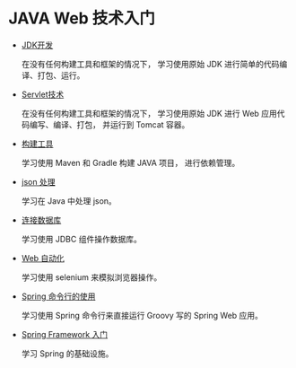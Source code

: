# JAVA Web 技术入门

- [JDK开发](JDKDemo/README.md)
  
  在没有任何构建工具和框架的情况下，
  学习使用原始 JDK 进行简单的代码编译、打包、运行。

- [Servlet技术](ServletDemo/README.md)
  
  在没有任何构建工具和框架的情况下，
  学习使用原始 JDK 进行 Web 应用代码编写、编译、打包，
  并运行到 Tomcat 容器。

- [构建工具](TryBuild/README.md)

  学习使用 Maven 和 Gradle 构建 JAVA 项目，
  进行依赖管理。

- [json 处理](TryJson/README.md)

  学习在 Java 中处理 json。

- [连接数据库](TryMySQL/README.md)

  学习使用 JDBC 组件操作数据库。

- [Web 自动化](TrySelenium/README.md)

  学习使用 selenium 来模拟浏览器操作。

- [Spring 命令行的使用](TrySpringBootCLI/README.md)

  学习使用 Spring 命令行来直接运行 Groovy 写的 Spring Web 应用。

- [Spring Framework 入门](TrySpringFramework/README.md)

  学习 Spring 的基础设施。